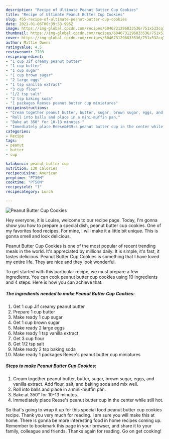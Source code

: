 ```yaml
---
description: "Recipe of Ultimate Peanut Butter Cup Cookies"
title: "Recipe of Ultimate Peanut Butter Cup Cookies"
slug: 455-recipe-of-ultimate-peanut-butter-cup-cookies
date: 2021-01-06T00:39:53.995Z
image: https://img-global.cpcdn.com/recipes/6046731296833536/751x532cq70/peanut-butter-cup-cookies-recipe-main-photo.jpg
thumbnail: https://img-global.cpcdn.com/recipes/6046731296833536/751x532cq70/peanut-butter-cup-cookies-recipe-main-photo.jpg
cover: https://img-global.cpcdn.com/recipes/6046731296833536/751x532cq70/peanut-butter-cup-cookies-recipe-main-photo.jpg
author: Mittie Owens
ratingvalue: 4.5
reviewcount: 7703
recipeingredient:
- "1 cup Jif creamy peanut butter"
- "1 cup butter"
- "1 cup sugar"
- "1 cup brown sugar"
- "2 large eggs"
- "1 tsp vanilla extract"
- "3 cup flour"
- "1/2 tsp salt"
- "2 tsp baking soda"
- "1 packages Reeses peanut butter cup miniatures"
recipeinstructions:
- "Cream together peanut butter, butter, sugar, brown sugar, eggs, and vanilla extract. Add flour, salt, and baking soda and mix well."
- "Roll into balls and place in a mini-muffin pan."
- "Bake at 350° for 10-13 minutes."
- "Immediately place Reese&#39;s peanut butter cup in the center while still hot."
categories:
- Recipe
tags:
- peanut
- butter
- cup

katakunci: peanut butter cup 
nutrition: 130 calories
recipecuisine: American
preptime: "PT30M"
cooktime: "PT50M"
recipeyield: "1"
recipecategory: Lunch

---
```



![Peanut Butter Cup Cookies](https://img-global.cpcdn.com/recipes/6046731296833536/751x532cq70/peanut-butter-cup-cookies-recipe-main-photo.jpg)

Hey everyone, it is Louise, welcome to our recipe page. Today, I'm gonna show you how to prepare a special dish, peanut butter cup cookies. One of my favorites food recipes. For mine, I will make it a little bit unique. This is gonna smell and look delicious.

Peanut Butter Cup Cookies is one of the most popular of recent trending meals in the world. It's appreciated by millions daily. It is simple, it's fast, it tastes delicious. Peanut Butter Cup Cookies is something that I have loved my entire life. They are nice and they look wonderful.




To get started with this particular recipe, we must prepare a few ingredients. You can cook peanut butter cup cookies using 10 ingredients and 4 steps. Here is how you can achieve that.

<!--inarticleads1-->

##### The ingredients needed to make Peanut Butter Cup Cookies:

1. Get 1 cup Jif creamy peanut butter
1. Prepare 1 cup butter
1. Make ready 1 cup sugar
1. Get 1 cup brown sugar
1. Make ready 2 large eggs
1. Make ready 1 tsp vanilla extract
1. Get 3 cup flour
1. Get 1/2 tsp salt
1. Make ready 2 tsp baking soda
1. Make ready 1 packages Reese&#39;s peanut butter cup miniatures




<!--inarticleads2-->

##### Steps to make Peanut Butter Cup Cookies:

1. Cream together peanut butter, butter, sugar, brown sugar, eggs, and vanilla extract. Add flour, salt, and baking soda and mix well.
1. Roll into balls and place in a mini-muffin pan.
1. Bake at 350° for 10-13 minutes.
1. Immediately place Reese&#39;s peanut butter cup in the center while still hot.




So that's going to wrap it up for this special food peanut butter cup cookies recipe. Thank you very much for reading. I am sure you will make this at home. There is gonna be more interesting food in home recipes coming up. Remember to bookmark this page in your browser, and share it to your family, colleague and friends. Thanks again for reading. Go on get cooking!
